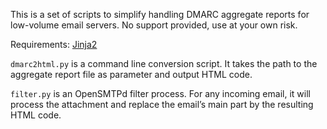 This is a set of scripts to simplify handling DMARC aggregate reports for low-volume email servers. No support provided, use at your own risk.

Requirements: [Jinja2](https://jinja.palletsprojects.com/intro/#installation)

`dmarc2html.py` is a command line conversion script. It takes the path to the aggregate report file as parameter and output HTML code.

`filter.py` is an OpenSMTPd filter process. For any incoming email, it will process the attachment and replace the email’s main part by the resulting HTML code.